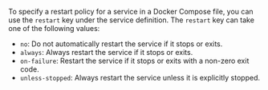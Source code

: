 To specify a restart policy for a service in a Docker Compose file, you can use the `restart` key under the service definition. The `restart` key can take one of the following values:

-   `no`: Do not automatically restart the service if it stops or exits.
-   `always`: Always restart the service if it stops or exits.
-   `on-failure`: Restart the service if it stops or exits with a non-zero exit code.
-   `unless-stopped`: Always restart the service unless it is explicitly stopped.
